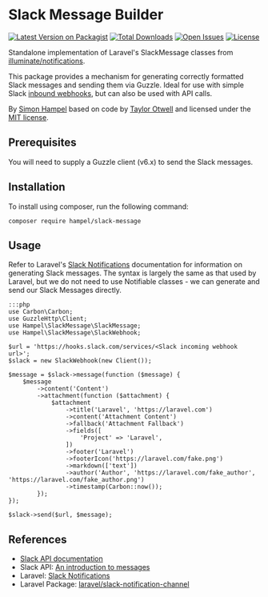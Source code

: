 Slack Message Builder
=====================

[![Latest Version on Packagist](https://img.shields.io/packagist/v/hampel/slack-message.svg?style=flat-square)](https://packagist.org/packages/hampel/slack-message)
[![Total Downloads](https://img.shields.io/packagist/dt/hampel/slack-message.svg?style=flat-square)](https://packagist.org/packages/hampel/slack-message)
[![Open Issues](https://img.shields.io/github/issues-raw/hampel/slack-message.svg?style=flat-square)](https://github.com/hampel/slack-message/issues)
[![License](https://img.shields.io/packagist/l/hampel/slack-message.svg?style=flat-square)](https://packagist.org/packages/hampel/slack-message)

Standalone implementation of Laravel's SlackMessage classes from 
[illuminate/notifications](https://github.com/illuminate/notifications).

This package provides a mechanism for generating correctly formatted Slack messages and sending them via Guzzle. Ideal 
for use with simple Slack [inbound webhooks](https://api.slack.com/incoming-webhooks), but can also be used with API 
calls.

By [Simon Hampel](mailto:simon@hampelgroup.com) based on code by [Taylor Otwell](mailto:taylor@laravel.com) and licensed 
under the [MIT license](https://opensource.org/licenses/MIT).

Prerequisites
-------------

You will need to supply a Guzzle client (v6.x) to send the Slack messages.

Installation
------------

To install using composer, run the following command:

`composer require hampel/slack-message`

Usage
-----

Refer to Laravel's [Slack Notifications](https://laravel.com/docs/6.x/notifications#slack-notifications) documentation 
for information on generating Slack messages. The syntax is largely the same as that used by Laravel, but we do not 
need to use Notifiable classes - we can generate and send our Slack Messages directly.

	:::php
	use Carbon\Carbon;
	use GuzzleHttp\Client;
	use Hampel\SlackMessage\SlackMessage;
	use Hampel\SlackMessage\SlackWebhook;
	
	$url = 'https://hooks.slack.com/services/<Slack incoming webhook url>';
	$slack = new SlackWebhook(new Client());
	
	$message = $slack->message(function ($message) {
		$message
			->content('Content')
			->attachment(function ($attachment) {
				$attachment
					->title('Laravel', 'https://laravel.com')
					->content('Attachment Content')
					->fallback('Attachment Fallback')
					->fields([
						'Project' => 'Laravel',
					])
					->footer('Laravel')
					->footerIcon('https://laravel.com/fake.png')
					->markdown(['text'])
					->author('Author', 'https://laravel.com/fake_author', 'https://laravel.com/fake_author.png')
					->timestamp(Carbon::now());
			});
	});
	
	$slack->send($url, $message);

References
----------

* [Slack API documentation](https://api.slack.com/)
* Slack API: [An introduction to messages](https://api.slack.com/docs/messages)
* Laravel: [Slack Notifications](https://laravel.com/docs/6.x/notifications#slack-notifications)
* Laravel Package: [laravel/slack-notification-channel](https://github.com/laravel/slack-notification-channel) 

